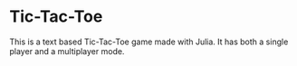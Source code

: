 # Tic-Tac-Toe
This is a text based Tic-Tac-Toe game made with Julia. It has both a single player and a multiplayer mode. 
